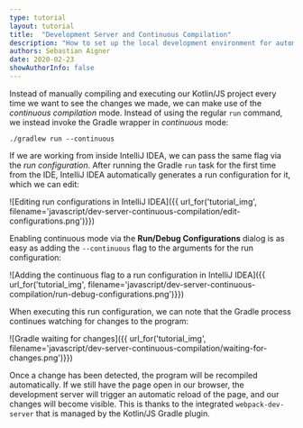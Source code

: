 ```yaml
---
type: tutorial
layout: tutorial
title:  "Development Server and Continuous Compilation"
description: "How to set up the local development environment for automatic recompilation and reloading."
authors: Sebastian Aigner
date: 2020-02-23
showAuthorInfo: false
---
```


Instead of manually compiling and executing our Kotlin/JS project every time we want to see the changes we made, we can make use of the _continuous compilation_ mode. Instead of using the regular `run` command, we instead invoke the Gradle wrapper in _continuous_ mode:

```./gradlew run --continuous```

If we are working from inside IntelliJ IDEA, we can pass the same flag via the _run configuration_. After running the Gradle `run` task for the first time from the IDE, IntelliJ IDEA automatically generates a run configuration for it, which we can edit:

![Editing run configurations in IntelliJ IDEA]({{ url_for('tutorial_img', filename='javascript/dev-server-continuous-compilation/edit-configurations.png')}})

Enabling continuous mode via the __Run/Debug Configurations__ dialog is as easy as adding the `--continuous` flag to the arguments for the run configuration:

![Adding the continuous flag to a run configuration in IntelliJ IDEA]({{ url_for('tutorial_img', filename='javascript/dev-server-continuous-compilation/run-debug-configurations.png')}})

When executing this run configuration, we can note that the Gradle process continues watching for changes to the program:

![Gradle waiting for changes]({{ url_for('tutorial_img', filename='javascript/dev-server-continuous-compilation/waiting-for-changes.png')}})

Once a change has been detected, the program will be recompiled automatically. If we still have the page open in our browser, the development server will trigger an automatic reload of the page, and our changes will become visible. This is thanks to the integrated `webpack-dev-server` that is managed by the Kotlin/JS Gradle plugin.
